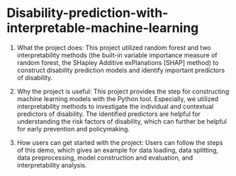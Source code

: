# Disability-prediction-with-interpretable-machine-learning
1. What the project does: This project utilized random forest and two interpretability methods (the built-in variable importance measure of random forest, the SHapley Additive exPlanations [SHAP] method) to construct disability prediction models and identify important predictors of disability.

2. Why the project is useful: This project provides the step for constructing machine learning models with the Python tool. Especially, we utilized interpretability methods to investigate the individual and contextual predictors of disability. The identified predictors are helpful for understanding the risk factors of disability, which can further be helpful for early prevention and policymaking.

3. How users can get started with the project: Users can follow the steps of this demo, which gives an example for data loading, data splitting, data preprocessing, model construction and evaluation, and interpretability analysis.
